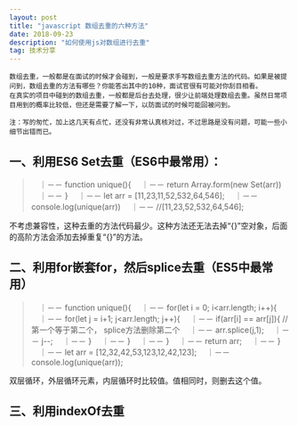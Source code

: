 ```yaml
---
layout: post
title: "javascript 数组去重的六种方法"
date: 2018-09-23
description: "如何使用js对数组进行去重"
tag: 技术分享
---   
```


    数组去重，一般都是在面试的时候才会碰到，一般是要求手写数组去重方法的代码。如果是被提问到，数组去重的方法有哪些？你能答出其中的10种，面试官很有可能对你刮目相看。
    在真实的项目中碰到的数组去重，一般都是后台去处理，很少让前端处理数组去重。虽然日常项目用到的概率比较低，但还是需要了解一下，以防面试的时候可能回被问到。

    注：写的匆忙，加上这几天有点忙，还没有非常认真核对过，不过思路是没有问题，可能一些小细节出错而已。


## 一、利用ES6 Set去重（ES6中最常用）：

> 　｜－－ function unique(){
> 　｜－－ return Array.form(new Set(arr))
> 　｜－－ }
> 　｜－－ let arr = [11,23,11,52,532,64,546];
> 　｜－－ console.log(unique(arr))
> 　｜－－ //[11,23,52,532,64,546];

不考虑兼容性，这种去重的方法代码最少。这种方法还无法去掉“{}”空对象，后面的高阶方法会添加去掉重复“{}”的方法。

## 二、利用for嵌套for，然后splice去重（ES5中最常用）

> 　｜－－ function unique(){
> 　｜－－ for(let i = 0; i<arr.length; i++){
> 　｜－－ for(let j = i+1; j<arr.length; j++){
> 　｜－－ if(arr[i] == arr[j]){ //第一个等于第二个， splice方法删除第二个
> 　｜－－ arr.splice(j,1);
> 　｜－－ j--;
> 　｜－－ }
> 　｜－－ }
> 　｜－－ }
> 　｜－－ return arr;
> 　｜－－ }
> 　｜－－ let arr = [12,32,42,53,123,12,42,123];
> 　｜－－ console.log(unique(arr));

双层循环，外层循环元素，内层循环时比较值。值相同时，则删去这个值。

## 三、利用indexOf去重



　